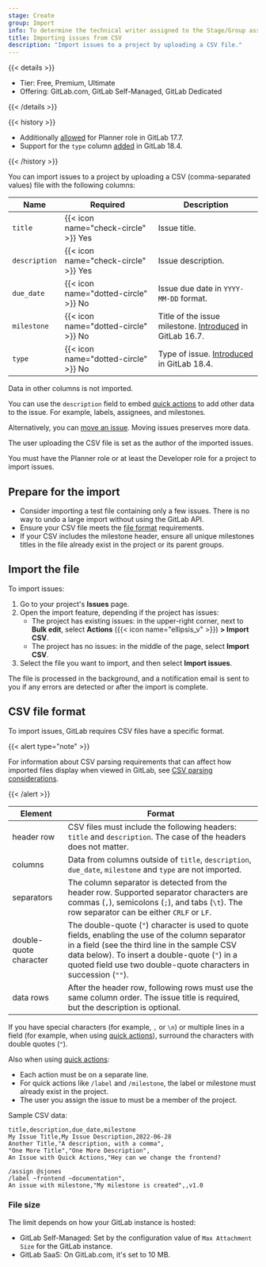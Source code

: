 ```yaml
---
stage: Create
group: Import
info: To determine the technical writer assigned to the Stage/Group associated with this page, see https://handbook.gitlab.com/handbook/product/ux/technical-writing/#assignments
title: Importing issues from CSV
description: "Import issues to a project by uploading a CSV file."
---
```


{{< details >}}

- Tier: Free, Premium, Ultimate
- Offering: GitLab.com, GitLab Self-Managed, GitLab Dedicated

{{< /details >}}

{{< history >}}

- Additionally [allowed](https://gitlab.com/gitlab-org/gitlab/-/merge_requests/169256) for Planner role in GitLab 17.7.
- Support for the `type` column [added](https://gitlab.com/gitlab-org/gitlab/-/merge_requests/199945) in GitLab 18.4.

{{< /history >}}

You can import issues to a project by uploading a CSV (comma-separated values) file with the following columns:

| Name          | Required                             | Description |
| ------------- | ------------------------------------ | ----------- |
| `title`       | {{< icon name="check-circle" >}} Yes | Issue title. |
| `description` | {{< icon name="check-circle" >}} Yes | Issue description. |
| `due_date`    | {{< icon name="dotted-circle" >}} No | Issue due date in `YYYY-MM-DD` format. |
| `milestone`   | {{< icon name="dotted-circle" >}} No | Title of the issue milestone. [Introduced](https://gitlab.com/gitlab-org/gitlab/-/merge_requests/112204) in GitLab 16.7. |
| `type`        | {{< icon name="dotted-circle" >}} No | Type of issue. [Introduced](https://gitlab.com/gitlab-org/gitlab/-/merge_requests/200893) in GitLab 18.4. |

Data in other columns is not imported.

You can use the `description` field to embed [quick actions](../quick_actions.md) to add other data to the issue.
For example, labels, assignees, and milestones.

Alternatively, you can [move an issue](managing_issues.md#move-an-issue). Moving issues preserves more data.

The user uploading the CSV file is set as the author of the imported issues.

You must have the Planner role or at least the Developer role for a project to import issues.

## Prepare for the import

- Consider importing a test file containing only a few issues. There is no way to undo a large import without using the GitLab API.
- Ensure your CSV file meets the [file format](#csv-file-format) requirements.
- If your CSV includes the milestone header, ensure all unique milestones titles in the file already exist in the project or its parent groups.

## Import the file

To import issues:

1. Go to your project's **Issues** page.
1. Open the import feature, depending if the project has issues:
   - The project has existing issues: in the upper-right corner, next to **Bulk edit**, select **Actions** ({{< icon name="ellipsis_v" >}}) **> Import CSV**.
   - The project has no issues: in the middle of the page, select **Import CSV**.
1. Select the file you want to import, and then select **Import issues**.

The file is processed in the background, and a notification email is sent
to you if any errors are detected or after the import is complete.

## CSV file format

To import issues, GitLab requires CSV files have a specific format.

{{< alert type="note" >}}

For information about CSV parsing requirements that can affect how imported files display when viewed in GitLab, see [CSV parsing considerations](../repository/files/csv.md#csv-parsing-considerations).

{{< /alert >}}

| Element                | Format |
| ---------------------- | ------ |
| header row             | CSV files must include the following headers: `title` and `description`. The case of the headers does not matter. |
| columns                | Data from columns outside of `title`, `description`, `due_date`, `milestone` and `type` are not imported. |
| separators             | The column separator is detected from the header row. Supported separator characters are commas (`,`), semicolons (`;`), and tabs (`\t`). The row separator can be either `CRLF` or `LF`. |
| double-quote character | The double-quote (`"`) character is used to quote fields, enabling the use of the column separator in a field (see the third line in the sample CSV data below). To insert a double-quote (`"`) in a quoted field use two double-quote characters in succession (`""`). |
| data rows              | After the header row, following rows must use the same column order. The issue title is required, but the description is optional. |

If you have special characters (for example, `,` or `\n`) or multiple lines in a field (for example,
when using [quick actions](../quick_actions.md)), surround the characters with double quotes (`"`).

Also when using [quick actions](../quick_actions.md):

- Each action must be on a separate line.
- For quick actions like `/label` and `/milestone`, the label or milestone must already exist in the project.
- The user you assign the issue to must be a member of the project.

Sample CSV data:

```plaintext
title,description,due_date,milestone
My Issue Title,My Issue Description,2022-06-28
Another Title,"A description, with a comma",
"One More Title","One More Description",
An Issue with Quick Actions,"Hey can we change the frontend?

/assign @sjones
/label ~frontend ~documentation",
An issue with milestone,"My milestone is created",,v1.0
```

### File size

The limit depends on how your GitLab instance is hosted:

- GitLab Self-Managed: Set by the configuration value of `Max Attachment Size` for the GitLab instance.
- GitLab SaaS: On GitLab.com, it's set to 10 MB.
